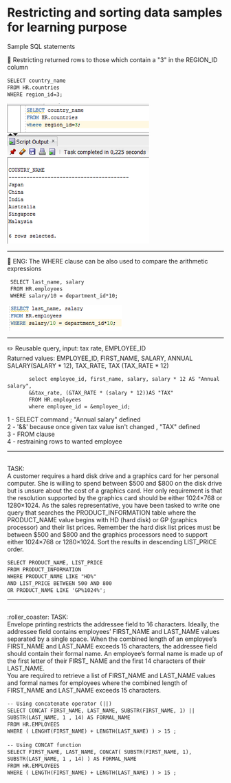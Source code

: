# Restricting and sorting data samples for learning purpose
Sample SQL statements

:wrench: Restricting returned rows to those which contain a "3" in the REGION_ID column

    SELECT country_name
    FROM HR.countries
    WHERE region_id=3;

![alt text](https://github.com/pawlowskaanna/sandbox-sql/blob/master/03-restricting-and-storing-data/images/ch03-where-clause.PNG )

---

:wrench: ENG: The WHERE clause can be also used to compare the arithmetic expressions
           
     SELECT last_name, salary
     FROM HR.employees
     WHERE salary/10 = department_id*10;
![alt text](https://github.com/pawlowskaanna/sandbox-sql/blob/master/03-restricting-and-storing-data/images/ch03-comparing-expressions.PNG )

---
:pencil2:
Reusable query, input: tax rate, EMPLOYEE_ID </br>
Raturned values: EMPLOYEE_ID, FIRST_NAME, SALARY, ANNUAL SALARY(SALARY * 12), TAX_RATE, TAX (TAX_RATE * 12) 

           select employee_id, first_name, salary, salary * 12 AS "Annual salary", 
           &&tax_rate, (&TAX_RATE * (salary * 12))AS "TAX"
           FROM HR.employees
           where employee_id = &employee_id;
           
1 - SELECT command ; "Annual salary" defined </br>
2 - '&&' because once given tax value isn't changed , "TAX" defined </br>
3 - FROM clause </br>
4 - restraining rows to wanted employee </br>

___

</br>
TASK: </br>
A customer requires a hard disk drive and a graphics card for her personal computer. She is willing to spend between $500 and $800 on the disk drive but is unsure about the cost of a graphics card. Her only requirement is that the resolution supported by the graphics card should be either 1024×768 or 1280×1024. As the sales representative, you have been tasked to write one query that searches the PRODUCT_INFORMATION table where the PRODUCT_NAME value begins with HD (hard disk) or GP (graphics processor) and their list prices. Remember the hard disk list prices must be between $500 and $800 and the graphics processors need to support either 1024×768 or 1280×1024. Sort the results in descending LIST_PRICE order.

    SELECT PRODUCT_NAME, LIST_PRICE
    FROM PRODUCT_INFORMATION
    WHERE PRODUCT_NAME LIKE "HD%" 
    AND LIST_PRICE BETWEEN 500 AND 800
    OR PRODUCT_NAME LIKE 'GP%1024%';
    
    
___
    
</br>
:roller_coaster: TASK: </br>
Envelope printing restricts the addressee field to 16 characters. Ideally, the addressee field contains employees’ FIRST_NAME and LAST_NAME values separated by a single space. When the combined length of an employee’s FIRST_NAME and LAST_NAME exceeds 15 characters, the addressee field should contain their formal name. An employee’s formal name is made up of the first letter of their FIRST_ NAME and the first 14 characters of their LAST_NAME. </br>
You are required to retrieve a list of FIRST_NAME and LAST_NAME values and formal names for employees where the combined length of FIRST_NAME and LAST_NAME exceeds 15 characters.
</br>

    -- Using concatenate operator (||)
    SELECT CONCAT FIRST_NAME, LAST_NAME, SUBSTR(FIRST_NAME, 1) || SUBSTR(LAST_NAME, 1 , 14) AS FORMAL_NAME 
    FROM HR.EMPLOYEES
    WHERE ( LENGHT(FIRST_NAME) + LENGTH(LAST_NAME) ) > 15 ;
    
    -- Using CONCAT function
    SELECT FIRST_NAME, LAST_NAME, CONCAT( SUBSTR(FIRST_NAME, 1), SUBSTR(LAST_NAME, 1 , 14) ) AS FORMAL_NAME 
    FROM HR.EMPLOYEES
    WHERE ( LENGTH(FIRST_NAME) + LENGTH(LAST_NAME) ) > 15 ;
    

